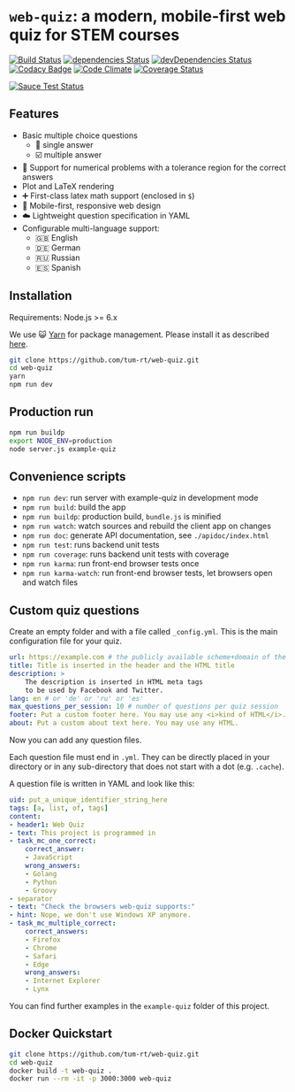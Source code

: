 # `web-quiz`: a modern, mobile-first web quiz for STEM courses

[![Build Status](https://travis-ci.org/tum-rt/web-quiz.svg?branch=master)](https://travis-ci.org/tum-rt/web-quiz)
[![dependencies Status](https://david-dm.org/tum-rt/web-quiz/status.svg)](https://david-dm.org/tum-rt/web-quiz)
[![devDependencies Status](https://david-dm.org/tum-rt/web-quiz/dev-status.svg)](https://david-dm.org/tum-rt/web-quiz?type=dev)
[![Codacy Badge](https://api.codacy.com/project/badge/Grade/e472f63f397543a584f70b427b5ef51d)](https://www.codacy.com/app/tum-rt/web-quiz?utm_source=github.com&amp;utm_medium=referral&amp;utm_content=tum-rt/web-quiz&amp;utm_campaign=Badge_Grade)
[![Code Climate](https://codeclimate.com/github/tum-rt/web-quiz/badges/gpa.svg)](https://codeclimate.com/github/tum-rt/web-quiz)
[![Coverage Status](https://coveralls.io/repos/github/tum-rt/web-quiz/badge.svg?branch=master)](https://coveralls.io/github/tum-rt/web-quiz?branch=master)

[![Sauce Test Status](https://saucelabs.com/browser-matrix/web-quiz.svg)](https://saucelabs.com/u/web-quiz)

## Features
* Basic multiple choice questions
    * :radio_button: single answer
    * :ballot_box_with_check: multiple answer
* :1234: Support for numerical problems with a tolerance region for the correct answers
* Plot and LaTeX rendering
* :heavy_plus_sign: First-class latex math support (enclosed in `$`)
* :racehorse: Mobile-first, responsive web design
* :cloud: Lightweight question specification in YAML
* Configurable multi-language support:
    * :uk: English
    * :de: German
    * :ru: Russian
    * :es: Spanish

## Installation

Requirements: Node.js >= 6.x

We use :smiley_cat: [Yarn](https://yarnpkg.com/) for package management.
Please install it as described [here](https://yarnpkg.com/en/docs/install).

```sh
git clone https://github.com/tum-rt/web-quiz.git
cd web-quiz
yarn
npm run dev
```

## Production run
```sh
npm run buildp
export NODE_ENV=production
node server.js example-quiz
```

## Convenience scripts
* `npm run dev`: run server with example-quiz in development mode
* `npm run build`: build the app
* `npm run buildp`: production build, `bundle.js` is minified
* `npm run watch`: watch sources and rebuild the client app on changes
* `npm run doc`: generate API documentation, see `./apidoc/index.html`
* `npm run test`: runs backend unit tests
* `npm run coverage`: runs backend unit tests with coverage
* `npm run karma`: run front-end browser tests once
* `npm run karma-watch`: run front-end browser tests, let browsers open and watch files

## Custom quiz questions
Create an empty folder and with a file called `_config.yml`. This is the
main configuration file for your quiz.

```yaml
url: https://example.com # the publicly available scheme+domain of the quiz
title: Title is inserted in the header and the HTML title
description: >
    The description is inserted in HTML meta tags
    to be used by Facebook and Twitter.
lang: en # or 'de' or 'ru' or 'es'
max_questions_per_session: 10 # number of questions per quiz session
footer: Put a custom footer here. You may use any <i>kind of HTML</i>.
about: Put a custom about text here. You may use any HTML.
```

Now you can add any question files.

Each question file must end in `.yml`.
They can be directly placed in your directory or in any sub-directory that does
not start with a dot (e.g. `.cache`).

A question file is written in YAML and look like this:

```yaml
uid: put_a_unique_identifier_string_here
tags: [a, list, of, tags]
content:
- header1: Web Quiz
- text: This project is programmed in
- task_mc_one_correct:
    correct_answer:
    - JavaScript
    wrong_answers:
    - Golang
    - Python
    - Groovy
- separator
- text: "Check the browsers web-quiz supports:"
- hint: Nope, we don't use Windows XP anymore.
- task_mc_multiple_correct:
    correct_answers:
    - Firefox
    - Chrome
    - Safari
    - Edge
    wrong_answers:
    - Internet Explorer
    - Lynx
```

You can find further examples in the `example-quiz` folder of this project.

## Docker Quickstart

```sh
git clone https://github.com/tum-rt/web-quiz.git
cd web-quiz
docker build -t web-quiz .
docker run --rm -it -p 3000:3000 web-quiz
```
